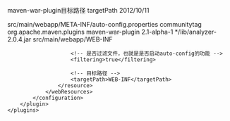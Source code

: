 maven-war-plugin目标路径 targetPath 2012/10/11


<build>
	<filters>
		<!-- 过滤文件,通常是一个属性文件（名值对的形式） -->
		<filter>src/main/webapp/META-INF/auto-config.properties</filter>
		<!--
			<filter>${user.home}/antx.properties</filter>
		-->
	</filters>
	<finalName>communitytag</finalName>
	<plugins>
		<plugin>
			<groupId>org.apache.maven.plugins</groupId>
			<artifactId>maven-war-plugin</artifactId>
			<version>2.1-alpha-1</version>
			<configuration>
				<!--
					打包之前过滤掉不想要被打进 .war包的jar,注意：这个地方，本来路径应该是
					WEB-INF/lib/anaalyzer-2.0.4.jar,但是经过多次试验,不能这样，至于咋回事儿，搞不清楚。。经多方查证均无结果
					暂且这样吧，虽然显得很丑陋，但是总能解决问题吧
				-->
				<warSourceExcludes>*/lib/analyzer-2.0.4.jar</warSourceExcludes>
				<webResources>
					<resource>
						<!-- 元配置文件的目录，相对于pom.xml文件的路径 -->
						<directory>src/main/webapp/WEB-INF</directory>

						<!-- 是否过滤文件，也就是是否启动auto-config的功能 -->
						<filtering>true</filtering>

						<!-- 目标路径 -->
						<targetPath>WEB-INF</targetPath>
					</resource>
				</webResources>
			</configuration>
		</plugin>
	</plugins>
</build>
